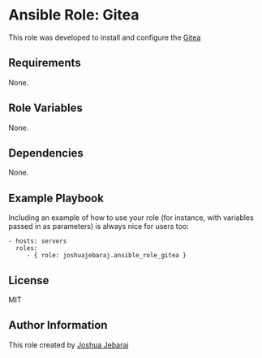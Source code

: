Ansible Role: Gitea
=========

This role was developed to install and configure the [Gitea](https://gitea.io/en-us/)

Requirements
------------

None.

Role Variables
--------------

None.

Dependencies
------------

None.

Example Playbook
----------------

Including an example of how to use your role (for instance, with variables passed in as parameters) is always nice for users too:

    - hosts: servers
      roles:
         - { role: joshuajebaraj.ansible_role_gitea }

License
-------

MIT

Author Information
------------------
This role created by [Joshua Jebaraj](https://joshuajebaraj.com/)
